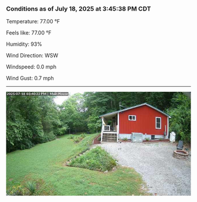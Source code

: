 ### Conditions as of July 18, 2025 at 3:45:38 PM CDT 

Temperature: 77.00 &deg;F

Feels like: 77.00 &deg;F

Humidity: 93%

Wind Direction: WSW

Windspeed: 0.0 mph

Wind Gust: 0.7 mph

---

<img src="./images/latest.jpeg"/>

